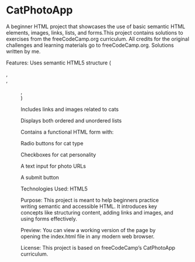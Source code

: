 # CatPhotoApp
A beginner HTML project that showcases the use of basic semantic HTML elements, images, links, lists, and forms.This project contains solutions to exercises from the freeCodeCamp.org curriculum. All credits for the original challenges and learning materials go to freeCodeCamp.org. Solutions written by me.

Features:
Uses semantic HTML5 structure (<main>, <section>, <figure>, <footer>)

Includes links and images related to cats 

Displays both ordered and unordered lists

Contains a functional HTML form with:

Radio buttons for cat type

Checkboxes for cat personality

A text input for photo URLs

A submit button

Technologies Used:
HTML5

Purpose:
This project is meant to help beginners practice writing semantic and accessible HTML. It introduces key concepts like structuring content, adding links and images, and using forms effectively.

Preview:
You can view a working version of the page by opening the index.html file in any modern web browser.

License:
This project is based on freeCodeCamp’s CatPhotoApp curriculum.

